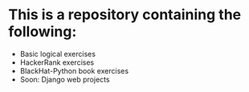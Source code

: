 # This is a repository containing the following:

- Basic logical exercises
- HackerRank exercises
- BlackHat-Python book exercises
- Soon: Django web projects
